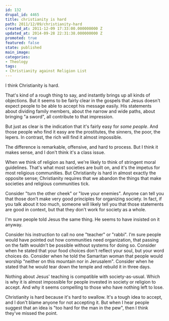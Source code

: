 ```yaml
---
id: 132
drupal_id: 4465
title: christianity is hard
path: 2011/12/09/christianity-hard
created_at: 2011-12-09 17:33:00.000000000 Z
updated_at: 2014-09-28 22:31:38.000000000 Z
promoted: true
featured: false
state: published
main_image: 
categories:
- Theology
tags:
- Christianity against Religion List
---
```

I think Christianity is hard. 

That's kind of a rough thing to say, and instantly brings up all kinds of objections. But it seems to be fairly clear in the gospels that Jesus doesn't expect people to be able to accept his message easily. His statements about dividing family members, about the narrow and wide paths, about bringing "a sword", all contribute to that impression. 

But just as clear is the indication that it's fairly easy for *some people*. And those people who find it easy are the prostitutes, the sinners, the poor, the lepers. In contrast, the rich will find it almost impossible. 

The difference is remarkable, offensive, and hard to process. But I think it makes sense, and I don't think it's a class issue. 

When we think of religion as hard, we're likely to think of stringent moral guidelines. That's what most societies are built on, and it's the impetus for most religious communities. But Christianity is hard in almost exactly the opposite sense; Christianity requires that we abandon the things that make societies and religious communities tick. 

Consider "turn the other cheek" or "love your enemies". Anyone can tell you that those don't make very good principles for organizing society. In fact, if you talk about it too much, someone will likely tell you that those statements are good in context, but that they don't work for society as a whole. 

I'm sure people told Jesus the same thing. He seems to have insisted on it  anyway. 

Consider his instruction to call no one "teacher" or "rabbi". I'm sure people would have pointed out how communities need organization, that passing on the faith wouldn't be possible without systems for doing so. Consider when he stated that your food choices don't reflect your soul, but your word choices do. Consider when he told the Samaritan woman that people would worship "neither on this mountain nor in Jerusalem". Consider when he stated that he would tear down the temple and rebuild it in three days. 

Nothing about Jesus' teaching is compatible with society-as-usual. Which is why it is almost impossible for people invested in society or religion to accept. And why it seems compelling to those who have nothing left to lose. 

Christianity is hard because it's hard to swallow. It's a tough idea to accept, and I don't blame anyone for not accepting it. But when I hear people suggest that an idea is "too hard for the man in the pew", then I think they've missed the point. 
